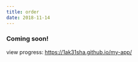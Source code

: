 ```yaml
---
title: order
date: 2018-11-14
---
```


### Coming soon!

view progress: https://1ak31sha.github.io/my-app/


